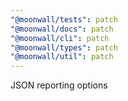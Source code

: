 ```yaml
---
"@moonwall/tests": patch
"@moonwall/docs": patch
"@moonwall/cli": patch
"@moonwall/types": patch
"@moonwall/util": patch
---
```


JSON reporting options
